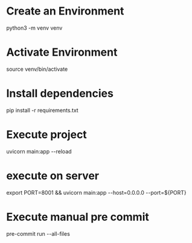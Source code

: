 
# Create an Environment
python3 -m venv venv

# Activate Environment
source venv/bin/activate

# Install dependencies
pip install -r requirements.txt

# Execute project
uvicorn main:app --reload

# execute on server
export PORT=8001 && uvicorn main:app --host=0.0.0.0 --port=${PORT}

# Execute manual pre commit
pre-commit run --all-files
